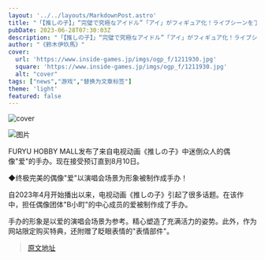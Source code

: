 ```yaml
---
layout: '../../layouts/MarkdownPost.astro'
title: "「【推しの子】」“完璧で究極なアイドル”「アイ」がフィギュア化！ライブシーンを丁寧に造形、限定特典のウインク顔は一目惚れ注意"
pubDate: 2023-06-28T07:30:03Z
description: "「【推しの子】」“完璧で究極なアイドル”「アイ」がフィギュア化！ライブシーンを丁寧に造形、限定特典のウインク顔は一目惚れ注意"
author: "《鈴木伊玖馬》"
cover:
  url: 'https://www.inside-games.jp/imgs/ogp_f/1211930.jpg'
  square: 'https://www.inside-games.jp/imgs/ogp_f/1211930.jpg'
  alt: "cover"
tags: ["news","游戏","替换为文章标签"]
theme: 'light'
featured: false
---
```


![cover](https://www.inside-games.jp/imgs/ogp_f/1211930.jpg)

![图片](https://www.inside-games.jp/imgs/zoom/1211930.png)

FURYU HOBBY MALL发布了来自电视动画《推しの子》中迷倒众人的偶像"爱"的手办。现在接受预订直到8月10日。

◆终极完美的偶像"爱"以演唱会场景为形象被制作成手办！

自2023年4月开始播出以来，电视动画《推しの子》引起了很多话题。在该作中，担任偶像团体"B小町"的中心成员的爱被制作成了手办。

手办的形象是以爱的演唱会场景为参考。精心塑造了充满活力的姿势。此外，作为网站限定购买特典，还附赠了眨眼表情的"表情部件"。

>[原文地址](https://www.inside-games.jp/article/2023/06/28/146868.html)  